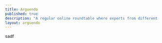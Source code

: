 ```yaml
---
title: Arguendo
published: true
description: "A regular online roundtable where experts from different perspectives discuss a pressing issue in international criminal justice."
layout: arguendo
---
```

sadf
